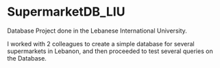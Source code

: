 # SupermarketDB_LIU
Database Project done in the Lebanese International University.

I worked with 2 colleagues to create a simple database for several supermarkets in Lebanon, and then proceeded to test several queries on the Database.
